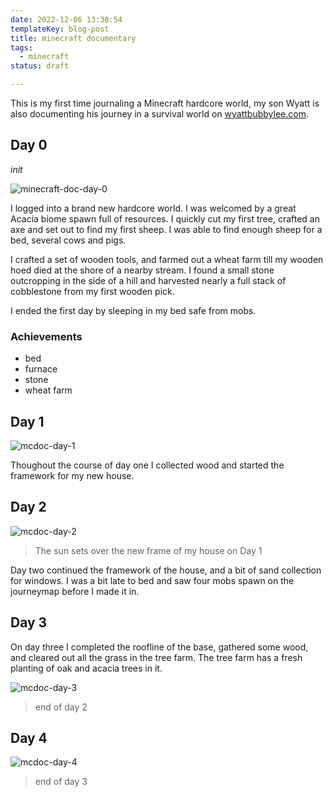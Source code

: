 ```yaml
---
date: 2022-12-06 13:38:54
templateKey: blog-post
title: minecraft documentary
tags:
  - minecraft
status: draft

---
```


This is my first time journaling a Minecraft hardcore world, my son Wyatt is
also documenting his journey in a survival world on
[wyattbubbylee.com](https://www.wyattbubbylee.com/).


## Day 0
_init_

![minecraft-doc-day-0](https://screenshots.waylonwalker.com/minecraft-doc-day-0.webp)

I logged into a brand new hardcore world.  I was welcomed by a great Acacia
biome spawn full of resources.  I quickly cut my first tree, crafted an axe and
set out to find my first sheep.  I was able to find enough sheep for a bed,
several cows and pigs.

I crafted a set of wooden tools, and farmed out a wheat farm till my wooden
hoed died at the shore of a nearby stream.  I found a small stone outcropping
in the side of a hill and harvested nearly a full stack of cobblestone from my
first wooden pick.

I ended the first day by sleeping in my bed safe from mobs.

### Achievements

* bed
* furnace
* stone
* wheat farm


## Day 1

![mcdoc-day-1](https://screenshots.waylonwalker.com/mcdoc-day-1.webp)

Thoughout the course of day one I collected wood and started the framework for
my new house.


## Day 2

![mcdoc-day-2](https://screenshots.waylonwalker.com/mcdoc-day-2.webp)

> The sun sets over the new frame of my house on Day 1

Day two continued the framework of the house, and a bit of sand collection for
windows.  I was a bit late to bed and saw four mobs spawn on the journeymap
before I made it in.

## Day 3

On day three I completed the roofline of the base, gathered some wood, and
cleared out all the grass in the tree farm.  The tree farm has a fresh planting
of oak and acacia trees in it.

![mcdoc-day-3](https://screenshots.waylonwalker.com/mcdoc-day-3.webp)
> end of day 2

## Day 4



![mcdoc-day-4](https://screenshots.waylonwalker.com/mcdoc-day-4.webp)
> end of day 3
